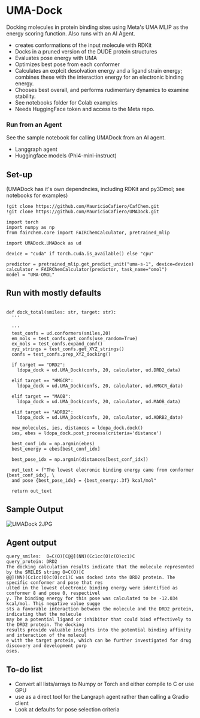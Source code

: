 # UMA-Dock
Docking molecules in protein binding sites using Meta's UMA MLIP as the energy scoring function. Also runs with an AI Agent.
- creates conformations of the input molecule with RDKit
- Docks in a pruned version of the DUDE protein structures
-  Evaluates pose energy with UMA
-  Optimizes best pose from each conformer
-  Calculates an explcit desolvation energy and a ligand strain energy; combines these with the interaction energy for an electronic binding energy.
-  Chooses best overall, and performs rudimentary dynamics to examine stability.
-  See notebooks folder for Colab examples
-  Needs HuggingFace token and access to the Meta repo.

### Run from an Agent
See the sample notebook for calling UMADock from an AI agent. 
- Langgraph agent
- Huggingface models (Phi4-mini-instruct)

## Set-up  
(UMADock has it's own dependncies, including RDKit and py3Dmol; see notebooks for examples)

```
!git clone https://github.com/MauricioCafiero/CafChem.git
!git clone https://github.com/MauricioCafiero/UMADock.git

import torch
import numpy as np
from fairchem.core import FAIRChemCalculator, pretrained_mlip

import UMADock.UMADock as ud

device = "cuda" if torch.cuda.is_available() else "cpu"

predictor = pretrained_mlip.get_predict_unit("uma-s-1", device=device)
calculator = FAIRChemCalculator(predictor, task_name="omol")
model = "UMA-OMOL"

```

## Run with mostly defaults
```

def dock_total(smiles: str, target: str):
  '''
    
  '''
  test_confs = ud.conformers(smiles,20)
  em_mols = test_confs.get_confs(use_random=True)
  ex_mols = test_confs.expand_conf()
  xyz_strings = test_confs.get_XYZ_strings()
  confs = test_confs.prep_XYZ_docking()

  if target == "DRD2":
    ldopa_dock = ud.UMA_Dock(confs, 20, calculator, ud.DRD2_data)
  
  elif target == "HMGCR":
    ldopa_dock = ud.UMA_Dock(confs, 20, calculator, ud.HMGCR_data)
  
  elif target == "MAOB":
    ldopa_dock = ud.UMA_Dock(confs, 20, calculator, ud.MAOB_data)
  
  elif target == "ADRB2":
    ldopa_dock = ud.UMA_Dock(confs, 20, calculator, ud.ADRB2_data)

  new_molecules, ies, distances = ldopa_dock.dock()
  ies, ebes = ldopa_dock.post_process(criteria='distance')

  best_conf_idx = np.argmin(ebes)
  best_energy = ebes[best_conf_idx]

  best_pose_idx = np.argmin(distances[best_conf_idx])

  out_text = f"The lowest elecronic binding energy came from conformer {best_conf_idx}, \
  and pose {best_pose_idx} = {best_energy:.3f} kcal/mol"

  return out_text
```

## Sample Output
![UMADock 2JPG](https://github.com/user-attachments/assets/2fc5e47e-ab8a-4fa3-b67c-a31ee0a175d1)

## Agent output
```
query_smiles:  O=C(O)[C@@](NN)(Cc1cc(O)c(O)cc1)C
query_protein: DRD2
The docking calculation results indicate that the molecule represented by the SMILES string O=C(O)[C
@@](NN)(Cc1cc(O)c(O)cc1)C was docked into the DRD2 protein. The specific conformer and pose that res
ulted in the lowest electronic binding energy were identified as conformer 8 and pose 0, respectivel
y. The binding energy for this pose was calculated to be -12.034 kcal/mol. This negative value sugge
sts a favorable interaction between the molecule and the DRD2 protein, indicating that the molecule 
may be a potential ligand or inhibitor that could bind effectively to the DRD2 protein. The docking 
results provide valuable insights into the potential binding affinity and interaction of the molecul
e with the target protein, which can be further investigated for drug discovery and development purp
oses.
```


## To-do list
- Convert all lists/arrays to Numpy or Torch and either compile to C or use GPU
- use as a direct tool for the Langraph agent rather than calling a Gradio client
- Look at defaults for pose selection criteria

